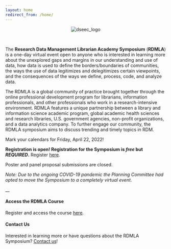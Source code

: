 ```yaml
---
layout: home
redirect_from: /home/
---
```



<p align="center"><img src="/photos/dseeclogo_horizontal_medium.png" alt="dseec_logo"></p>

<br>

The **Research Data Management Librarian Academy Symposium** (**RDMLA**) is a one-day virtual event open to anyone who is interested in learning more about the unexplored gaps and margins in our understanding and use of data, how data is used to define the borders/boundaries of communities, the ways the use of data legitimizes and delegitimizes certain viewpoints, and the consequences of the ways we define, process, code, and analyze data.

The RDMLA is a global community of practice brought together through the online professional development program for librarians, information professionals, and other professionals who work in a research-intensive environment. RDMLA features a unique partnership between a library and information science academic program, global academic health sciences and research libraries, U.S. government agencies, non-profit organizations, and a data analytics company. To further engage our community, the RDMLA symposium aims to discuss trending and timely topics in RDM.

Mark your calendars for Friday, April 22, 2022! 

**Registration is open! Registration for the Symposium is *free* but *REQUIRED*.** Register <a href="https://whova.com/portal/registration/rdmla_202108/" target="_blank">here</a>.

Poster and panel proposal submissions are closed.

*Note: Due to the ongoing COVID-19 pandemic the Planning Committee had opted to move the Symposium to a completely virtual event.*
<br>

__

<h4><b>Access the RDMLA Course</b></h4>
Register and access the course <a href="https://www.canvas.net/browse/simmonsu/courses/research-data-management" target="_blank">here</a>.
<br>
<h4><b>Contact Us</b></h4>
Interested in learning more or have questions about the RDMLA Symposium? <a href="https://rdmla.github.io/contact/">Contact us</a>!
